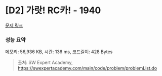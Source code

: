# [D2] 가랏! RC카! - 1940 

[문제 링크](https://swexpertacademy.com/main/code/problem/problemDetail.do?contestProbId=AV5PjMgaALgDFAUq) 

### 성능 요약

메모리: 56,936 KB, 시간: 136 ms, 코드길이: 428 Bytes



> 출처: SW Expert Academy, https://swexpertacademy.com/main/code/problem/problemList.do